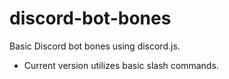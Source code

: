 # discord-bot-bones

Basic Discord bot bones using discord.js.

- Current version utilizes basic slash commands.
